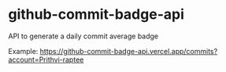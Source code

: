 # github-commit-badge-api
API to generate a daily commit average badge

Example:
https://github-commit-badge-api.vercel.app/commits?account=Prithvi-raptee
